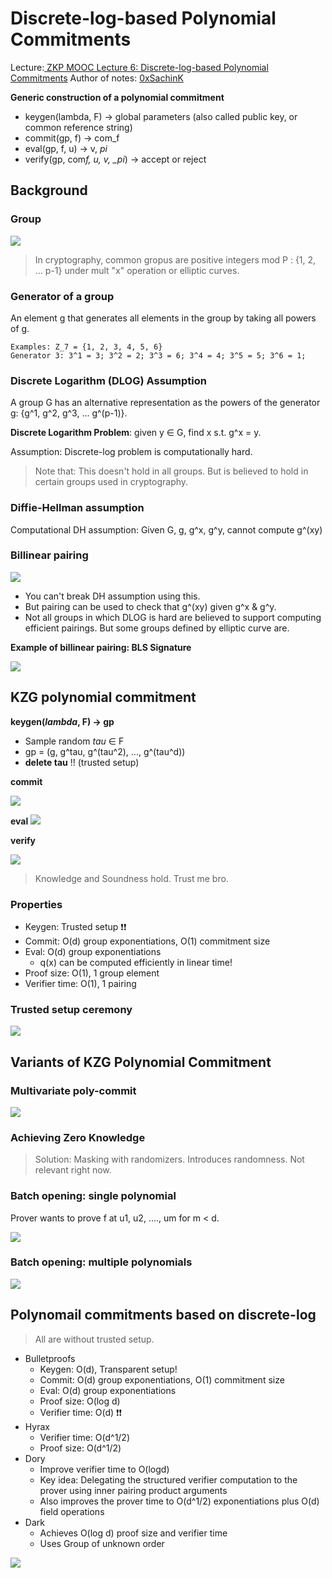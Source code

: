 # Discrete-log-based Polynomial Commitments

Lecture:[ ZKP MOOC Lecture 6: Discrete-log-based Polynomial Commitments](https://youtu.be/WyT5KkKBJUw)
Author of notes: [0xSachinK](https://twitter.com/0xSachinK)

**Generic construction of a polynomial commitment**

- keygen(lambda, F) -> global parameters (also called public key, or common reference string)
- commit(gp, f) -> com_f
- eval(gp, f, u) -> v, _pi_
- verify(gp, com*f, u, v, \_pi*) -> accept or reject

## Background

### Group

![](https://hackmd.io/_uploads/SyigJF0s3.png)

> In cryptography, common gropus are positive integers mod P : {1, 2, ... p-1} under mult "x" operation or elliptic curves.

### Generator of a group

An element g that generates all elements in the group by taking all powers of g.

```
Examples: Z_7 = {1, 2, 3, 4, 5, 6}
Generator 3: 3^1 = 3; 3^2 = 2; 3^3 = 6; 3^4 = 4; 3^5 = 5; 3^6 = 1;
```

### Discrete Logarithm (DLOG) Assumption

A group G has an alternative representation as the powers of the generator g: {g^1, g^2, g^3, ... g^(p-1)}.

**Discrete Logarithm Problem**: given y ∈ G, find x s.t. g^x = y.

Assumption: Discrete-log problem is computationally hard.

> Note that: This doesn't hold in all groups. But is believed to hold in certain groups used in cryptography.

### Diffie-Hellman assumption

Computational DH assumption: Given G, g, g^x, g^y, cannot compute g^(xy)

### Billinear pairing

![](https://hackmd.io/_uploads/rJxrWY0j2.png)

- You can't break DH assumption using this.
- But pairing can be used to check that g^(xy) given g^x & g^y.
- Not all groups in which DLOG is hard are believed to support computing efficient pairings. But some groups defined by elliptic curve are.

**Example of billinear pairing: BLS Signature**

![](https://hackmd.io/_uploads/SJcJMK0s3.png)

## KZG polynomial commitment

**keygen(_lambda_, F) -> gp**

- Sample random _tau_ ∈ F
- gp = (g, g^tau, g^(tau^2), ..., g^(tau^d))
- **delete tau** !! (trusted setup)

**commit**

![](https://hackmd.io/_uploads/HJx_-EtAsn.png)

**eval**
![](https://hackmd.io/_uploads/rkhgHt0oh.png)

**verify**

![](https://hackmd.io/_uploads/S1cyLK0o3.png)

> Knowledge and Soundness hold. Trust me bro.

### Properties

- Keygen: Trusted setup ❗️❗️
- Commit: O(d) group exponentiations, O(1) commitment size
- Eval: O(d) group exponentiations
  - q(x) can be computed efficiently in linear time!
- Proof size: O(1), 1 group element
- Verifier time: O(1), 1 pairing

### Trusted setup ceremony

![](https://hackmd.io/_uploads/rkSUoYRs3.png)

## Variants of KZG Polynomial Commitment

### Multivariate poly-commit

![](https://hackmd.io/_uploads/SkJ1t9Cs3.png)

### Achieving Zero Knowledge

> Solution: Masking with randomizers. Introduces randomness. Not relevant right now.

### Batch opening: single polynomial

Prover wants to prove f at u1, u2, ...., um for m < d.

![](https://hackmd.io/_uploads/HyXj550sh.png)

### Batch opening: multiple polynomials

![](https://hackmd.io/_uploads/r1PRcc0ih.png)

## Polynomail commitments based on discrete-log

> All are without trusted setup.

- Bulletproofs
  - Keygen: O(d), Transparent setup!
  - Commit: O(d) group exponentiations, O(1) commitment size
  - Eval: O(d) group exponentiations
  - Proof size: O(log d)
  - Verifier time: O(d) ❗️❗️
- Hyrax
  - Verifier time: O(d^1/2)
  - Proof size: O(d^1/2)
- Dory
  - Improve verifier time to O(logd)
  - Key idea: Delegating the structured verifier computation to the prover using inner pairing product arguments
  - Also improves the prover time to O(d^1/2) exponentiations plus O(d) field operations
- Dark
  - Achieves O(log d) proof size and verifier time
  - Uses Group of unknown order

![](https://hackmd.io/_uploads/Hy2H1j0s2.png)
